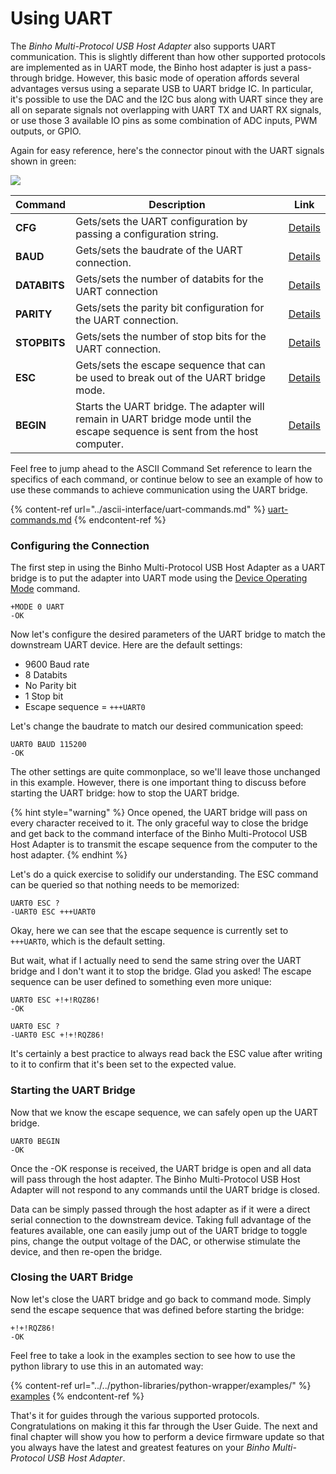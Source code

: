 # Using UART

The _Binho Multi-Protocol USB Host Adapter_ also supports UART communication. This is slightly different than how other supported protocols are implemented as in UART mode, the Binho host adapter is just a pass-through bridge. However, this basic mode of operation affords several advantages versus using a separate USB to UART bridge IC. In particular, it's possible to use the DAC and the I2C bus along with UART since they are all on separate signals not overlapping with UART TX and UART RX signals, or use those 3 available IO pins as some combination of ADC inputs, PWM outputs, or GPIO.

Again for easy reference, here's the connector pinout with the UART signals shown in green:

![](../../.gitbook/assets/20200619\_novaPinout.png)

| Command      | Description                                                                                                                   | Link                                                                                  |
| ------------ | ----------------------------------------------------------------------------------------------------------------------------- | ------------------------------------------------------------------------------------- |
| **CFG**      | Gets/sets the UART configuration by passing a configuration string.                                                           | [Details](https://support.binho.io/user-guide/ascii-interface/uart-commands#cfg)      |
| **BAUD**     | Gets/sets the baudrate of the UART connection.                                                                                | [Details](https://support.binho.io/user-guide/ascii-interface/uart-commands#baud)     |
| **DATABITS** | Gets/sets the number of databits for the UART connection                                                                      | [Details](https://support.binho.io/user-guide/ascii-interface/uart-commands#databits) |
| **PARITY**   | Gets/sets the parity bit configuration for the UART connection.                                                               | [Details](https://support.binho.io/user-guide/ascii-interface/uart-commands#parity)   |
| **STOPBITS** | Gets/sets the number of stop bits for the UART connection.                                                                    | [Details](https://support.binho.io/user-guide/ascii-interface/uart-commands#stopbits) |
| **ESC**      | Gets/sets the escape sequence that can be used to break out of the UART bridge mode.                                          | [Details](https://support.binho.io/user-guide/ascii-interface/uart-commands#esc)      |
| **BEGIN**    | Starts the UART bridge. The adapter will remain in UART bridge mode until the escape sequence is sent from the host computer. | [Details](https://support.binho.io/user-guide/ascii-interface/uart-commands#begin)    |

Feel free to jump ahead to the ASCII Command Set reference to learn the specifics of each command, or continue below to see an example of how to use these commands to achieve communication using the UART bridge.

{% content-ref url="../ascii-interface/uart-commands.md" %}
[uart-commands.md](../ascii-interface/uart-commands.md)
{% endcontent-ref %}

### Configuring the Connection

The first step in using the Binho Multi-Protocol USB Host Adapter as a UART bridge is to put the adapter into UART mode using the [Device Operating Mode](https://support.binho.io/user-guide/using-the-device/device-settings#operating-mode) command.

```
+MODE 0 UART
-OK
```

Now let's configure the desired parameters of the UART bridge to match the downstream UART device. Here are the default settings:

* 9600 Baud rate
* 8 Databits
* No Parity bit
* 1 Stop bit
* Escape sequence = `+++UART0`

Let's change the baudrate to match our desired communication speed:

```
UART0 BAUD 115200
-OK
```

The other settings are quite commonplace, so we'll leave those unchanged in this example. However, there is one important thing to discuss before starting the UART bridge: how to stop the UART bridge.

{% hint style="warning" %}
Once opened, the UART bridge will pass on every character received to it. The only graceful way to close the bridge and get back to the command interface of the Binho Multi-Protocol USB Host Adapter is to transmit the escape sequence from the computer to the host adapter.
{% endhint %}

Let's do a quick exercise to solidify our understanding. The ESC command can be queried so that nothing needs to be memorized:

```
UART0 ESC ?
-UART0 ESC +++UART0
```

Okay, here we can see that the escape sequence is currently set to `+++UART0`, which is the default setting.

But wait, what if I actually need to send the same string over the UART bridge and I don't want it to stop the bridge. Glad you asked! The escape sequence can be user defined to something even more unique:

```
UART0 ESC +!+!RQZ86!
-OK

UART0 ESC ?
-UART0 ESC +!+!RQZ86!
```

It's certainly a best practice to always read back the ESC value after writing to it to confirm that it's been set to the expected value.&#x20;

### Starting the UART Bridge

Now that we know the escape sequence, we can safely open up the UART bridge.

```
UART0 BEGIN
-OK
```

Once the -OK response is received, the UART bridge is open and all data will pass through the host adapter. The Binho Multi-Protocol USB Host Adapter will not respond to any commands until the UART bridge is closed.

Data can be simply passed through the host adapter as if it were a direct serial connection to the downstream device. Taking full advantage of the features available, one can easily jump out of the UART bridge to toggle pins, change the output voltage of the DAC, or otherwise stimulate the device, and then re-open the bridge.&#x20;

### Closing the UART Bridge

Now let's close the UART bridge and go back to command mode. Simply send the escape sequence that was defined before starting the bridge:

```
+!+!RQZ86!
-OK
```

Feel free to take a look in the examples section to see how to use the python library to use this in an automated way:

{% content-ref url="../../python-libraries/python-wrapper/examples/" %}
[examples](../../python-libraries/python-wrapper/examples/)
{% endcontent-ref %}

That's it for guides through the various supported protocols. Congratulations on making it this far through the User Guide. The next and final chapter will show you how to perform a device firmware update so that you always have the latest and greatest features on your _Binho Multi-Protocol USB Host Adapter_.
